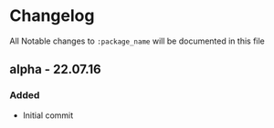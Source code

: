 # Changelog

All Notable changes to `:package_name` will be documented in this file

## alpha - 22.07.16

### Added
- Initial commit
